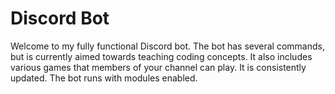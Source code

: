 # Discord Bot
Welcome to my fully functional Discord bot. The bot has several commands, but is currently aimed towards teaching coding concepts. It also includes various games that members of your channel can play. It is consistently updated. The bot runs with modules enabled. 